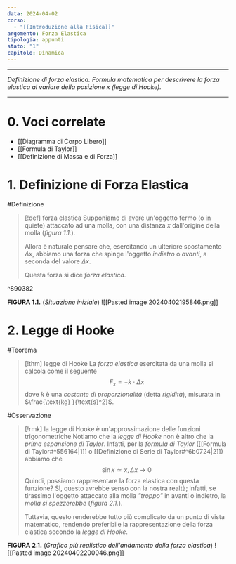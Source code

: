 ```yaml
---
data: 2024-04-02
corso:
  - "[[Introduzione alla Fisica]]"
argomento: Forza Elastica
tipologia: appunti
stato: "1"
capitolo: Dinamica
---
```

- - -
*Definizione di forza elastica. Formula matematica per descrivere la forza elastica al variare della posizione $x$ (legge di Hooke).*
- - -
# 0. Voci correlate
- [[Diagramma di Corpo Libero]]
- [[Formula di Taylor]]
- [[Definizione di Massa e di Forza]]
# 1. Definizione di Forza Elastica
#Definizione 
> [!def] forza elastica
> Supponiamo di avere un'oggetto fermo (o in quiete) attaccato ad una molla, con una distanza $x$ dall'origine della molla (*figura 1.1.*). 
> 
> Allora è naturale pensare che, esercitando un ulteriore spostamento $\Delta x$, abbiamo una forza che spinge l'oggetto *indietro* o *avanti*, a seconda del valore $\Delta x$.
> 
> Questa forza si dice *forza elastica*.

^890382

**FIGURA 1.1.** (*Situazione iniziale*)
![[Pasted image 20240402195846.png]]

# 2. Legge di Hooke
#Teorema 
> [!thm] legge di Hooke
> La *forza elastica* esercitata da una molla si calcola come il seguente
> $$
> F_x = -k\cdot \Delta x
> $$
> dove $k$ è una *costante di proporzionalità* (detta *rigidità*), misurata in $\frac{\text{kg} }{\text{s}^2}$.

#Osservazione 
> [!rmk] la legge di Hooke è un'approssimazione delle funzioni trigonometriche
> Notiamo che la *legge di Hooke* non è altro che la *prima espansione di Taylor*. Infatti, per la *formula di Taylor* ([[Formula di Taylor#^556164|1]] o [[Definizione di Serie di Taylor#^6b0724|2]]) abbiamo che
> $$
> \sin x \simeq x, \Delta x \to 0
> $$
> Quindi, possiamo rappresentare la forza elastica con questa funzione? Sì, questo avrebbe senso con la nostra realtà; infatti, se tirassimo l'oggetto attaccato alla molla *"troppo"* in avanti o indietro, la *molla si spezzerebbe* (*figura 2.1.*). 
> 
> Tuttavia, questo renderebbe tutto più complicato da un punto di vista matematico, rendendo preferibile la rappresentazione della forza elastica secondo la *legge di Hooke*.

**FIGURA 2.1.** (*Grafico più realistico dell'andamento della forza elastica*)
![[Pasted image 20240402200046.png]]
